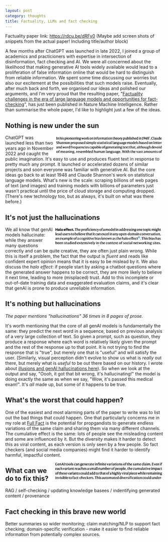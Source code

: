 ```yaml
---
layout: post
category: thoughts
title: Factuality, LLMs and fact checking
---
```



Factuality paper link: https://rdcu.be/dRFy0
(Maybe add screen shots of snippets from the actual paper! Including title/author block)

A few months after ChatGPT was launched in late 2022, I joined a group of academics and practicioners with expertise in intersection of disinformation, fact checking and AI. We were all concerned about the likelihood that making generative AI tools widely available would lead to a proliferation of false information online that would be hard to distinguish from reliable information. We spent some time discussing our worries but also our excitement at the possibilities that such models raise. Eventually, after much back and forth, we organised our ideas and polished our arguments, and I'm very proud that the resulting paper, "[Factuality challenges in the era of large language models and opportunities for fact-checking](https://rdcu.be/dRFy0)", has just been published in Nature Machine Intelligence. Rather than summarise the whole paper, I'd like to highlight just a few of the ideas.

## Nothing is new under the sun

<img  src="/images/factuality/shannon1948.png" alt="Extract from paper: In his pioneering work on information theory published in 1948, Claude Shannon proposed simple statistical language models based on letter and word frequencies capable of generating text that, although devoid of meaning, resembled human language." width="350" align="right"/>

ChatGPT was launched less than two years ago in November 2022 and caught the public imagination. It's easy to use and produces fluent text in response to pretty much any prompt. It launched or accelerated dozens of similar projects and soon everyone was familiar with generative AI. But the core ideas go back to at least 1948 and Claude Shannon's work on statistical language models. What's new is the scale: scraping billions of web pages of text (and images) and training models with billions of parameters just wasn't practical until the price of cloud storage and computing dropped. (There's new technology too, but as always, it's built on what was there before.)



## It's not just the hallucinations

<img  src="/images/factuality/halo_effect.png" alt="Extract from paper: The proficiency of a model in addressing one topic might lead users to believe that it can excel in any open-domain conversation, an example of a cognitive bias known as the halo effect" width="350" align="right"/>

We all know that genAI models hallucinate: while they answer many questions correctly and can be quite creative, they are often just plain wrong. While this is itself a problem, the fact that the output is *fluent* and reads like confident expert opinion means that it is easy to be mislead by it. We also discuss the *halo effect*: if people start by asking a chatbot questions where the generated answer happens to be correct, they are more likely to believe it next time, leading to more (misplaced) trust. Add to this incomplete or out-of-date training data and exaggerated evaluation claims, and it's clear that genAI is prone to produce unreliable information. 
    
 
## It's nothing but hallucinations

*The paper mentions "hallucinations" 36 times in 8 pages of prose.*

It's worth mentioning that the core of all genAI models is fundamentally the same: they predict the next word in a sequence, based on previous analysis of a very large collection of text. So given a prompt, such as question, they produce a response where each word is relatively likely given the prompt and the rest of the response up to that point. It is not trying to find the response that is "true", but merely one that is "useful" and will satisfy the user. (Similarly, visual perception didn't evolve to show us what is *really* out there, but merely what is *useful* to be out there based on our history. I wrote about [illusions and genAI hallucinations here](https://dcorney.com/thoughts/2023/02/20/illusions-hallucinations.html)). So when we look at the output and say, "Oooh, it got that bit wrong, it's hallucinating!" the model is doing exactly the same as when we say, "Wow, it's passed this medical exam!". It's *all* made up, but some of it happens to be true.

## What's the worst that could happen?

One of the easiest and most alarming parts of the paper to write was to list out the bad things that could happen. One that particularly concerns me in my role at [Full Fact](https://fullfact.org/) is the potential for propgandists to generate endless variations of the same claim and sharing them via many different channels. The cumulative effect is the same: lots of people see the misleading content and some are influenced by it. But the diversity makes it harder to detect this as viral content, as each version is only seen by a few people. So fact checkers (and social media companies) might find it harder to identify harmful, impactful content.

<img  src="/images/factuality/bypassing-detection.png" alt="Extract from paper:  GenAI tools can generate infinite variations of the same claim. Even if each variant reaches a small number of people, the cumulative impact of these variants could add to that of a highly viral piece while remaining invisible to fact-checkers." width="350" align="right"/>


## What can we do to fix this?
RAG / self-checking / updating knowledge basees / indentifying generated content / provenance

## Fact checking in this brave new world

Better summaries so wider monitoring; claim matching/NLP to support fact checking; domain-specific verification - make it easier to find reliable information from potentially complex sources.



